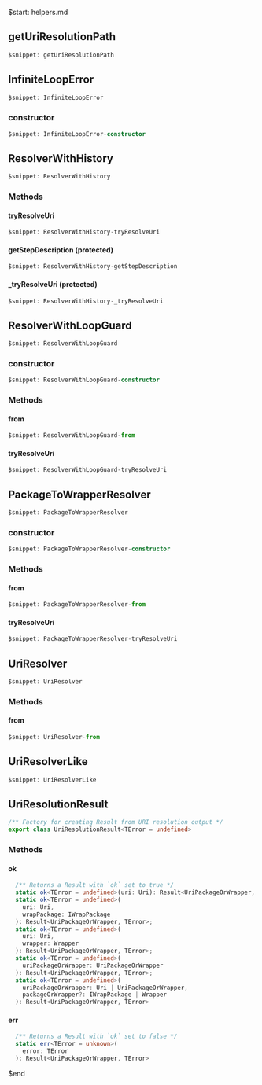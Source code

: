$start: helpers.md

## getUriResolutionPath

```ts
$snippet: getUriResolutionPath
```

## InfiniteLoopError

```ts
$snippet: InfiniteLoopError
```

### constructor

```ts
$snippet: InfiniteLoopError-constructor
```

## ResolverWithHistory

```ts
$snippet: ResolverWithHistory
```

### Methods

#### tryResolveUri

```ts
$snippet: ResolverWithHistory-tryResolveUri
```

#### getStepDescription (protected)

```ts
$snippet: ResolverWithHistory-getStepDescription
```

#### \_tryResolveUri (protected)

```ts
$snippet: ResolverWithHistory-_tryResolveUri
```

## ResolverWithLoopGuard

```ts
$snippet: ResolverWithLoopGuard
```

### constructor

```ts
$snippet: ResolverWithLoopGuard-constructor
```

### Methods

#### from

```ts
$snippet: ResolverWithLoopGuard-from
```

#### tryResolveUri

```ts
$snippet: ResolverWithLoopGuard-tryResolveUri
```

## PackageToWrapperResolver

```ts
$snippet: PackageToWrapperResolver
```

### constructor

```ts
$snippet: PackageToWrapperResolver-constructor
```

### Methods

#### from

```ts
$snippet: PackageToWrapperResolver-from
```

#### tryResolveUri

```ts
$snippet: PackageToWrapperResolver-tryResolveUri
```

## UriResolver

```ts
$snippet: UriResolver
```

### Methods

#### from

```ts
$snippet: UriResolver-from
```

## UriResolverLike

```ts
$snippet: UriResolverLike
```

## UriResolutionResult
```ts
/** Factory for creating Result from URI resolution output */
export class UriResolutionResult<TError = undefined> 
```

### Methods

#### ok
```ts
  /** Returns a Result with `ok` set to true */
  static ok<TError = undefined>(uri: Uri): Result<UriPackageOrWrapper, TError>;
  static ok<TError = undefined>(
    uri: Uri,
    wrapPackage: IWrapPackage
  ): Result<UriPackageOrWrapper, TError>;
  static ok<TError = undefined>(
    uri: Uri,
    wrapper: Wrapper
  ): Result<UriPackageOrWrapper, TError>;
  static ok<TError = undefined>(
    uriPackageOrWrapper: UriPackageOrWrapper
  ): Result<UriPackageOrWrapper, TError>;
  static ok<TError = undefined>(
    uriPackageOrWrapper: Uri | UriPackageOrWrapper,
    packageOrWrapper?: IWrapPackage | Wrapper
  ): Result<UriPackageOrWrapper, TError> 
```

#### err
```ts
  /** Returns a Result with `ok` set to false */
  static err<TError = unknown>(
    error: TError
  ): Result<UriPackageOrWrapper, TError> 
```

$end
